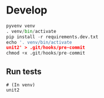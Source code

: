 # Develop

```python
pyvenv venv
. venv/bin/activate
pip install -r requirements.dev.txt
echo '. venv/bin/activate
unit2' > .git/hooks/pre-commit
chmod +x .git/hooks/pre-commit
```

## Run tests
```
# (In venv)
unit2
```
